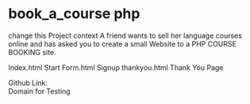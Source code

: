 # book_a_course php
change this Project context A friend wants to sell her language courses online and has asked you to create a small Website to a PHP COURSE BOOKING site.




Index.html      Start
Form.html       Signup
thankyou.html   Thank You Page


Github Link:            
Domain for Testing      


